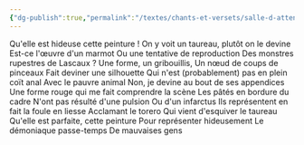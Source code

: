 ```yaml
---
{"dg-publish":true,"permalink":"/textes/chants-et-versets/salle-d-attente-sans-detente/","created":"2024-12-16T13:46:39.175+01:00","updated":"2024-05-25T07:39:11.183+02:00"}
---
```



Qu'elle est hideuse cette peinture !
On y voit un taureau, plutôt on le devine
Est-ce l'œuvre d'un marmot
Ou une tentative de reproduction
Des monstres rupestres de Lascaux ?
Une forme, un gribouillis,
Un nœud de coups de pinceaux
Fait deviner une silhouette
Qui n'est (probablement) pas en plein coït anal
Avec le pauvre animal
Non, je devine au bout de ses appendices
Une forme rouge qui me fait comprendre la scène
Les pâtés en bordure du cadre
N'ont pas résulté d'une pulsion
Ou d'un infarctus
Ils représentent en fait la foule en liesse
Acclamant le torero
Qui vient d'esquiver le taureau
Qu'elle est parfaite, cette peinture
Pour représenter hideusement
Le démoniaque passe-temps
De mauvaises gens